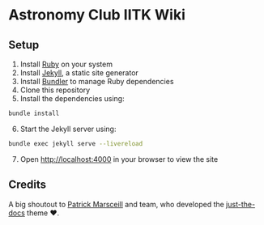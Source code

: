 # Astronomy Club IITK Wiki

## Setup

1. Install [Ruby](https://www.ruby-lang.org/en/documentation/installation/) on your system
2. Install [Jekyll](https://jekyllrb.com/docs/installation/), a static site generator
3. Install [Bundler](https://bundler.io/) to manage Ruby dependencies
4. Clone this repository
5. Install the dependencies using:

```bash
bundle install
```

6. Start the Jekyll server using:

```bash
bundle exec jekyll serve --livereload
```

7. Open [http://localhost:4000](http://localhost:4000) in your browser to view the site

## Credits

A big shoutout to [Patrick Marsceill](https://www.thismodernweb.com/) and team, who developed the [just-the-docs](https://github.com/just-the-docs/just-the-docs-template) theme ❤️.
